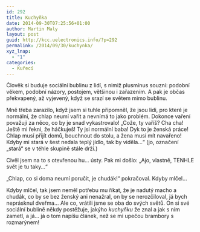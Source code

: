 ```yaml
---
id: 292
title: Kuchyňka
date: 2014-09-30T07:25:56+01:00
author: Martin Maly
layout: post
guid: http://kcc.uelectronics.info/?p=292
permalink: /2014/09/30/kuchynka/
xyz_lnap:
  - "1"
categories:
  - Kuřecí
---
```

Člověk si buduje sociální bublinu z lidí, s nimiž plusmínus souzní: podobní věkem, podobní názory, postojem, většinou i zařazením. A pak je občas překvapený, až vyjevený, když se srazí se světem mimo bublinu.

Mně třeba zarazilo, když jsem si tuhle připomněl, že jsou lidi, pro které je normální, že chlap neumí vařit a nevnímá to jako problém. Dokonce vaření považují za něco, co by je snad vykastrovalo! &#8222;Cože, ty vaříš? Cha cha! Ještě mi řekni, že háčkuješ! Ty jsi normální baba! Dyk to je ženská práce! Chlap musí přijít domů, bouchnout do stolu, a žena musí mít navařeno! Kdyby mi stará v šest nedala teplý jídlo, tak by viděla&#8230;&#8220; (jo, označení &#8222;stará&#8220; se v téhle skupině stále drží.)

Civěl jsem na to s otevřenou hu&#8230; ústy. Pak mi došlo: &#8222;Ajo, vlastně, TENHLE svět je tu taky&#8230;&#8220;

&#8222;Chlap, co si doma neumí poručit, je chudák!&#8220; pokračoval. Kdyby mlčel&#8230;

Kdyby mlčel, tak jsem neměl potřebu mu říkat, že je nadutý macho a chudák, co by se bez ženský ani nenažral, on by se nerozčiloval, já bych neprásknul dveřma&#8230; Ale co, vrátili jsme se oba do svých světů. On si své sociální bublině někdy postěžuje, jakýho _kuchyňku_ že znal a jak s ním zametl, a já&#8230; já o tom napíšu článek, než se mi upečou brambory s rozmarýnem!
